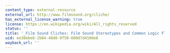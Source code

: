```yaml
---
content_type: external-resource
external_url: http://www.filmsound.org/cliche/
has_external_license_warning: true
license: https://en.wikipedia.org/wiki/All_rights_reserved
status: ''
title: '_Film Sound Cliches: Film Sound Stereotypes and Common Logic Flaws_'
uid: ee38ebe6-2b84-48d8-9f50-600d7d410de8
wayback_url: ''
---
```

